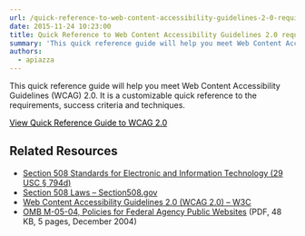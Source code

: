 ```yaml
---
url: /quick-reference-to-web-content-accessibility-guidelines-2-0-requirements/
date: 2015-11-24 10:23:00
title: Quick Reference to Web Content Accessibility Guidelines 2.0 requirements
summary: 'This quick reference guide will help you meet Web Content Accessibility Guidelines (WCAG) 2.0. It is a customizable quick reference to the requirements, success criteria and techniques. View Quick Reference Guide to WCAG 2.0 Related Resources Section 508 Standards for Electronic and Information Technology (29 USC &sect; 794d) Section 508 Laws &ndash; Section508.gov Web Content'
authors:
  - apiazza
---
```


This quick reference guide will help you meet Web Content Accessibility Guidelines (WCAG) 2.0. It is a customizable quick reference to the requirements, success criteria and techniques.

<a class="button" style="color: #000000" href="http://www.w3.org/WAI/WCAG20/quickref/">View Quick Reference Guide to WCAG 2.0</a>

## Related Resources

  * [Section 508 Standards for Electronic and Information Technology (29 USC § 794d)](http://www.access-board.gov/guidelines-and-standards/communications-and-it/about-the-section-508-standards/section-508-standards)
  * [Section 508 Laws – Section508.gov](http://www.section508.gov/)
  * [Web Content Accessibility Guidelines 2.0 (WCAG 2.0) – W3C](http://www.w3.org/WAI/intro/wcag.php)
  * [OMB M-05-04, Policies for Federal Agency Public Websites](http://www.whitehouse.gov/sites/default/files/omb/memoranda/fy2005/m05-04.pdf) (PDF, 48 KB, 5 pages, December 2004)

#